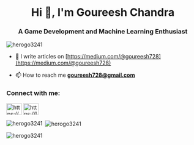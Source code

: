 <h1 align="center">Hi 👋, I'm Goureesh Chandra</h1>
<h3 align="center">A Game Development and Machine Learning Enthusiast</h3>

<p align="left"> <img src="https://komarev.com/ghpvc/?username=herogo3241&label=Profile%20views&color=0e75b6&style=flat" alt="herogo3241" /> </p>

- 📝 I write articles on [https://medium.com/@goureesh728](https://medium.com/@goureesh728)

- 📫 How to reach me **goureesh728@gmail.com**

<h3 align="left">Connect with me:</h3>
<p align="left">
<a href="https://codeforces.com/profile/https://codeforces.com/profile/goureesh728" target="blank"><img align="center" src="https://raw.githubusercontent.com/rahuldkjain/github-profile-readme-generator/master/src/images/icons/Social/codeforces.svg" alt="https://codeforces.com/profile/goureesh728" height="30" width="40" /></a>
<a href="https://www.leetcode.com/https://leetcode.com/u/goureesh728/" target="blank"><img align="center" src="https://raw.githubusercontent.com/rahuldkjain/github-profile-readme-generator/master/src/images/icons/Social/leet-code.svg" alt="https://leetcode.com/u/goureesh728/" height="30" width="40" /></a>
</p>



<p><img align="left" src="https://github-readme-stats.vercel.app/api/top-langs?username=herogo3241&show_icons=true&locale=en&layout=compact" alt="herogo3241" /></p>

<p>&nbsp;<img align="center" src="https://github-readme-stats.vercel.app/api?username=herogo3241&show_icons=true&locale=en" alt="herogo3241" /></p>

<p><img align="center" src="https://github-readme-streak-stats.herokuapp.com/?user=herogo3241&" alt="herogo3241" /></p>
